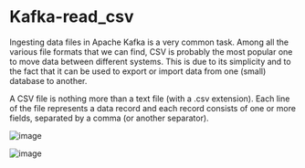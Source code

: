 # Kafka-read_csv
Ingesting data files in Apache Kafka is a very common task. Among all the various file formats that we can find, CSV is probably the most popular one to move data between different systems. This is due to its simplicity and to the fact that it can be used to export or import data from one (small) database to another.

A CSV file is nothing more than a text file (with a .csv extension). Each line of the file represents a data record and each record consists of one or more fields, separated by a comma (or another separator).

![image](https://user-images.githubusercontent.com/70899814/156564640-d20ee482-257b-4c65-8ef7-6adec4cb46e9.png)

![image](https://user-images.githubusercontent.com/70899814/156563713-a01e354b-be5b-449d-b0a1-c46d86be421f.png)
